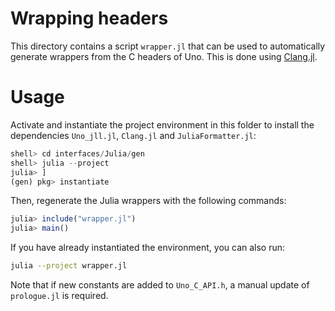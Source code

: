 # Wrapping headers

This directory contains a script `wrapper.jl` that can be used to automatically generate wrappers from the C headers of Uno.
This is done using [Clang.jl](https://github.com/JuliaInterop/Clang.jl).

# Usage

Activate and instantiate the project environment in this folder
to install the dependencies `Uno_jll.jl`, `Clang.jl` and `JuliaFormatter.jl`:
```julia
shell> cd interfaces/Julia/gen
shell> julia --project
julia> ]
(gen) pkg> instantiate
```

Then, regenerate the Julia wrappers with the following commands:
```julia
julia> include("wrapper.jl")
julia> main()
```

If you have already instantiated the environment, you can also run:
```bash
julia --project wrapper.jl
```

Note that if new constants are added to `Uno_C_API.h`, a manual update of `prologue.jl` is required.
